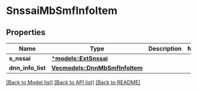 # SnssaiMbSmfInfoItem

## Properties
Name | Type | Description | Notes
------------ | ------------- | ------------- | -------------
**s_nssai** | [***models::ExtSnssai**](ExtSnssai.md) |  | 
**dnn_info_list** | [**Vec<models::DnnMbSmfInfoItem>**](DnnMbSmfInfoItem.md) |  | 

[[Back to Model list]](../README.md#documentation-for-models) [[Back to API list]](../README.md#documentation-for-api-endpoints) [[Back to README]](../README.md)


